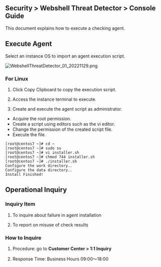 ## Security > Webshell Threat Detector > Console Guide

This document explains how to execute a checking agent. 

## Execute Agent

Select an instance OS to import an agent execution script.

![WebshellThreatDetector_01_20221129.png](https://static.toastoven.net/prod_webshellthreatdetector/WebshellThreatDetector_en_01_20221129.png)

### For Linux

1. Click Copy Clipboard to copy the execution script.

2. Access the instance terminal to execute.

3. Create and execute the agent script as administrator.

* Acquire the root permission.
* Create a script using editors such as the vi editor.
* Change the permission of the created script file.
* Execute the file.
```
[root@centos7 ~]# cd ~
[root@centos7 ~]# sudo su
[root@centos7 ~]# vi installer.sh
[root@centos7 ~]# chmod 744 installer.sh
[root@centos7 ~]# ./installer.sh
Configure the work directory..
Configure the data directory..
Install Finished!
```

## Operational Inquiry

### Inquiry Item

1. To inquire about failure in agent installation

2. To report on misuse of check results

### How to Inquire

1. Procedure: go to **Customer Center > 1:1 Inquiry**

2. Response Time: Business Hours 09:00～18:00
